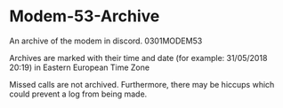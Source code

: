 # Modem-53-Archive
An archive of the modem in discord. 0301MODEM53

Archives are marked with their time and date (for example: 31/05/2018 20:19) in Eastern European Time Zone

Missed calls are not archived. Furthermore, there may be hiccups which could prevent a log from being made.
